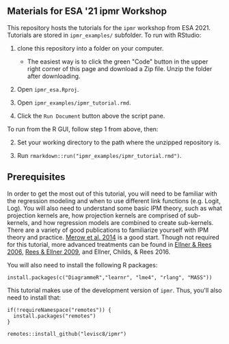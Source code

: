 ## Materials for ESA '21 ipmr Workshop

This repository hosts the tutorials for the `ipmr` workshop from ESA 2021. Tutorials are stored in `ipmr_examples/` subfolder. To run with RStudio:

1. clone this repository into a folder on your computer. 
  
    + The easiest way is to click the green "Code" button in the upper right corner of this page and download a Zip file. Unzip the folder after downloading.

2. Open `ipmr_esa.Rproj`.

3. Open `ipmr_examples/ipmr_tutorial.rmd`. 

4. Click the `Run Document` button above the script pane.

To run from the R GUI, follow step 1 from above, then: 

2. Set your working directory to the path where the unzipped repository is.

3. Run `rmarkdown::run("ipmr_examples/ipmr_tutorial.rmd")`.

## Prerequisites

In order to get the most out of this tutorial, you will need to be familiar with the regression modeling and when to use different link functions (e.g. Logit, Log). You will also need to understand some basic IPM theory, such as what projection kernels are, how projection kernels are comprised of sub-kernels, and how regression models are combined to create sub-kernels. There are a variety of good publications to familiarize yourself with IPM theory and practice. [Merow et al. 2014](https://besjournals.onlinelibrary.wiley.com/doi/full/10.1111/2041-210X.12146) is a good start. Though not required for this tutorial, more advanced treatments can be found in [Ellner & Rees 2006](https://www.journals.uchicago.edu/doi/pdfplus/10.1086/499438?casa_token=hVkM-U1RHs0AAAAA:YduKcTwNVRUviS5j1soKVQ62bSTNLFN8Cx-9mQTdju4yov83XNHFJNRaXptLMfDbhQUKrWFf9HI), [Rees & Ellner 2009](https://esajournals.onlinelibrary.wiley.com/doi/10.1890/08-1474.1), and Ellner, Childs, & Rees 2016. 

You will also need to install the following R packages:

```
install.packages(c("DiagrammeR","learnr", "lme4", "rlang", "MASS"))

```

This tutorial makes use of the development version of `ipmr`. Thus, you'll also need to install that:

```
if(!requireNamespace("remotes")) {
  install.packages("remotes")
}

remotes::install_github("levisc8/ipmr")
```


